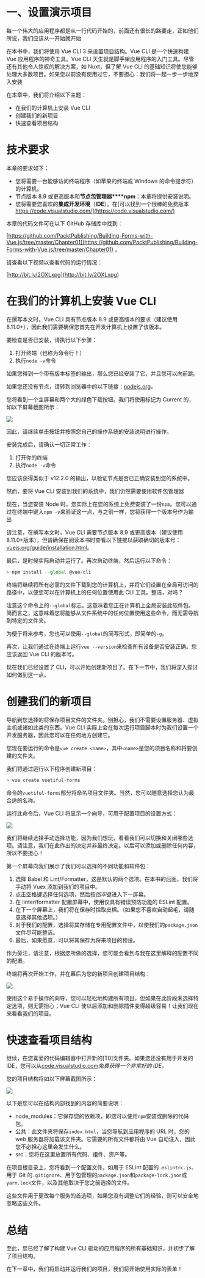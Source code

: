 # 一、设置演示项目

每一个伟大的应用程序都是从一行代码开始的，前面还有很长的路要走，正如他们所说，我们应该从一开始就开始

在本书中，我们将使用 Vue CLI 3 来设置项目结构。Vue CLI 是一个快速构建 Vue 应用程序的神奇工具。Vue CLI 天生就是脚手架应用程序的入门工具。尽管还有其他令人惊叹的解决方案，如 Nuxt，但了解 Vue CLI 的基础知识将使您能够处理大多数项目。如果您以前没有使用过它，不要担心：我们将一起一步一步地深入安装

在本章中，我们将介绍以下主题：

*   在我们的计算机上安装 Vue CLI
*   创建我们的新项目
*   快速查看项目结构

# 技术要求

本章的要求如下：

*   您将需要一台能够访问终端程序（如苹果的终端或 Windows 的命令提示符）的计算机。
*   节点版本 8.9 或更高版本和**节点包管理器****npm**：本章将提供安装说明。
*   您将需要您喜欢的**集成开发环境**（**IDE**）。在[可以找到一个很棒的免费版本 https://code.visualstudio.com/](https://code.visualstudio.com/)

本章的代码文件可在以下 GitHub 存储库中找到：

[https://github.com/PacktPublishing/Building-Forms-with-Vue.js/tree/master/Chapter01](https://github.com/PacktPublishing/Building-Forms-with-Vue.js/tree/master/Chapter01) 。

请查看以下视频以查看代码的运行情况：

[http://bit.ly/2OXLxpg](http://bit.ly/2OXLxpg)

# 在我们的计算机上安装 Vue CLI

在撰写本文时，Vue CLI 具有节点版本 8.9 或更高版本的要求（建议使用 8.11.0+），因此我们需要确保您首先在开发计算机上设置了该版本。

要检查是否已安装，请执行以下步骤：

1.  打开终端（也称为命令行！）
2.  执行`node -v`命令

如果您得到一个带有版本标签的输出，那么您已经安装了它，并且您可以向前跳。

如果您还没有节点，请转到浏览器中的以下链接：[nodejs.org](https://nodejs.org/en/)*。*

您将看到一个主屏幕和两个大的绿色下载按钮。我们将使用标记为 Current 的，如以下屏幕截图所示：

![](img/7bd0d0c7-f7d5-4923-92ab-fb56c1466a69.png)

因此，请继续单击按钮并按照您自己的操作系统的安装说明进行操作。

安装完成后，请确认一切正常工作：

1.  打开你的终端
2.  执行`node -v`命令

您应该获得类似于 v12.2.0 的输出，以验证节点是否已正确安装到您的系统中。

然而，要将 Vue CLI 安装到我们的系统中，我们仍然需要使用软件包管理器

现在，当您安装 Node 时，您实际上在您的系统上免费安装了一份`npm`。您可以通过在终端中键入`npm -v`来验证这一点，与之前一样，您将获得一个版本号作为输出

请注意，在撰写本文时，Vue CLI 需要节点版本 8.9 或更高版本（建议使用 8.11.0+版本），但请确保在阅读本书时查看以下链接以获取确切的版本号：[vuejs.org/guide/installation.html](https://vuejs.org/v2/guide/installation.html)。

最后，是时候实际启动并运行了。再次启动终端，然后运行以下命令：

```js
> npm install --global @vue/cli
```

终端将继续将所有必需的文件下载到您的计算机上，并将它们设置在全局可访问的路径中，以便您可以在计算机上的任何位置使用此 CLI 工具。整洁，对吗？

注意这个命令上的`--global`标志。这意味着您正在计算机上全局安装此软件包。简而言之，这意味着您将能够从文件系统中的任何位置使用这些命令，而无需导航到特定的文件夹。

为便于将来参考，您也可以使用`--global`的简写形式，即简单的`-g`。

再次，让我们通过在终端上运行`vue --version`来检查所有设备是否安装正确。您应该返回 Vue CLI 的版本号。

现在我们已经设置了 CLI，可以开始创建新项目了。在下一节中，我们将深入探讨如何做到这一点。

# 创建我们的新项目

导航到您选择的将保存项目文件的文件夹。别担心，我们不需要设置服务器、虚拟主机或诸如此类的东西。Vue CLI 实际上会在每次运行项目脚本时为我们设置一个开发服务器，因此您可以在任何地方创建它。

您现在要运行的命令是`vue create <name>`，其中`<name>`是您的项目名称和将要创建的文件夹。

我们将通过运行以下程序创建新项目：

```js
> vue create vuetiful-forms
```

命令的`vuetiful-forms`部分将命名项目文件夹。当然，您可以随意选择您认为最合适的名称。

运行此命令后，Vue CLI 将显示一个向导，可用于配置项目的设置方式：

![](img/d89013d8-42cc-420b-a12a-5a9d88046923.png)

我们将继续选择手动选择功能，因为我们想玩，看看我们可以切换和关闭哪些选项。请注意，我们在此作出的决定并非最终决定。以后可以添加或删除任何内容，所以不要担心！

第一个屏幕向我们展示了我们可以选择的不同功能和软件包：

1.  选择 Babel 和 Lint/Formatter，这是默认的两个选项。在本书的后面，我们将手动将 Vuex 添加到我们的项目中。
2.  点击空格键选择任何选项，然后按*回车*键进入下一屏幕。
3.  在 linter/formatter 配置屏幕中，使用仅具有错误预防功能的 ESLint 配置。
4.  在下一个屏幕上，我们将在保存时拾取皮棉。（如果您不喜欢自动起毛，请随意选择其他选项。）
5.  对于我们的配置，选择将其存储在专用配置文件中，以使我们的`package.json`文件尽可能整洁。
6.  最后，如果愿意，可以将其保存为将来项目的预设。

作为旁注，请注意，根据您所做的选择，您可能会看到与我在这里解释的配置不同的配置。

终端将再次开始工作，并在幕后为您的新项目创建项目结构：

![](img/a5394fb3-b7b9-4152-9163-cc468befff20.png)

使用这个易于操作的向导，您可以轻松地构建所有项目，但如果在此阶段未选择特定选项，则无需担心；Vue CLI 使以后添加和删除插件变得超级容易！让我们现在来看看我们的项目。

# 快速查看项目结构

继续，在您喜爱的代码编辑器中打开新的[T0]文件夹。如果您还没有用于开发的 IDE，您可以从[code.visualstudio.com](https://code.visualstudio.com/)*免费获得一个非常好的 IDE。*

您的项目结构将如以下屏幕截图所示：

![](img/438a6ef1-ed27-4151-87d0-5ebd85a69318.png)

以下是您可以在结构内部找到的内容的简要说明：

*   node_modules：它保存您的依赖项，即您可以使用`npm`安装或删除的代码包。
*   公共：此文件夹将保存`index.html`，当您导航到应用程序的 URL 时，您的 web 服务器将加载该文件夹。它需要的所有文件都将由 Vue 自动注入，因此您不必担心这里会发生什么。
*   src：您将在这里放置所有代码、组件、资产等。

在项目根目录上，您将看到一个配置文件，如用于 ESLint 配置的`.eslintrc.js`、用于 Git 的`.gitignore`、用于包管理的`package.json`和`package-lock.json`或`yarn.lock`文件，以及其他取决于您之前选择的文件。

这些文件用于更改每个服务的首选项，如果您没有调整它们的经验，则可以安全地忽略这些文件。

# 总结

至此，您已经了解了构建 Vue CLI 驱动的应用程序的所有基础知识，并初步了解了项目结构。

在下一章中，我们将启动并运行我们的项目，我们将开始使用实际的表单！